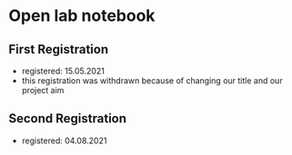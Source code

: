 # Open lab notebook

## First Registration
* registered: 15.05.2021
* this registration was withdrawn because of changing our title and our project aim 

## Second Registration
* registered: 04.08.2021
